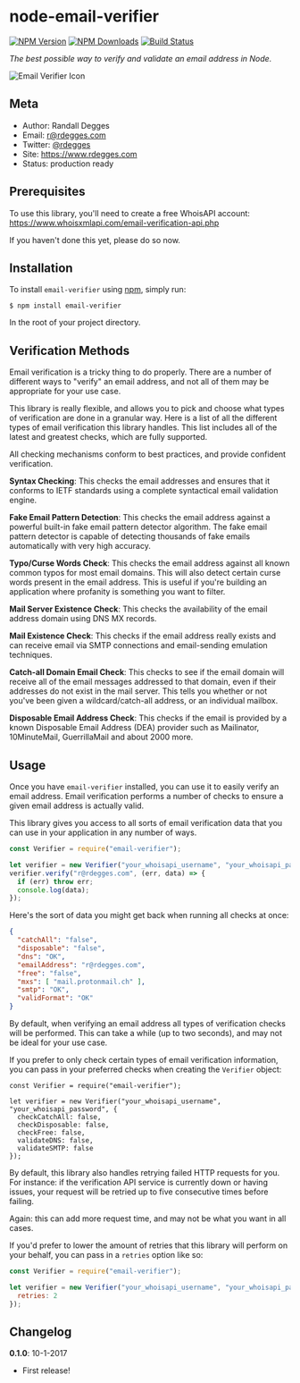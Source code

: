 # node-email-verifier

[![NPM Version](https://img.shields.io/npm/v/email-verifier.svg?style=flat)](https://npmjs.org/package/email-verifier)
[![NPM Downloads](http://img.shields.io/npm/dm/email-verifier.svg?style=flat)](https://npmjs.org/package/email-verifier)
[![Build Status](https://img.shields.io/travis/rdegges/node-email-verifier.svg?style=flat)](https://travis-ci.org/rdegges/node-email-verifier)

*The best possible way to verify and validate an email address in Node.*

![Email Verifier Icon](https://github.com/rdegges/node-email-verifier/raw/master/images/verify-email.png)


## Meta

- Author: Randall Degges
- Email: r@rdegges.com
- Twitter: [@rdegges](https://twitter.com/rdegges)
- Site: https://www.rdegges.com
- Status: production ready


## Prerequisites

To use this library, you'll need to create a free WhoisAPI account:
https://www.whoisxmlapi.com/email-verification-api.php

If you haven't done this yet, please do so now.


## Installation

To install `email-verifier` using [npm](https://www.npmjs.org/), simply run:

```console
$ npm install email-verifier
```

In the root of your project directory.


## Verification Methods

Email verification is a tricky thing to do properly. There are a number of
different ways to "verify" an email address, and not all of them may be
appropriate for your use case.

This library is really flexible, and allows you to pick and choose what types of
verification are done in a granular way. Here is a list of all the different
types of email verification this library handles. This list includes all of the
latest and greatest checks, which are fully supported.

All checking mechanisms conform to best practices, and provide confident
verification.

**Syntax Checking**: This checks the email addresses and ensures that it
conforms to IETF standards using a complete syntactical email validation engine.

**Fake Email Pattern Detection**: This checks the email address against a
powerful built-in fake email pattern detector algorithm. The fake email pattern
detector is capable of detecting thousands of fake emails automatically with
very high accuracy.

**Typo/Curse Words Check**: This checks the email address against all known
common typos for most email domains. This will also detect certain curse words
present in the email address. This is useful if you're building an application
where profanity is something you want to filter.

**Mail Server Existence Check**: This checks the availability of the email
address domain using DNS MX records.

**Mail Existence Check**: This checks if the email address really exists and can
receive email via SMTP connections and email-sending emulation techniques.

**Catch-all Domain Email Check**: This checks to see if the email domain will
receive all of the email messages addressed to that domain, even if their
addresses do not exist in the mail server. This tells you whether or not you've
been given a wildcard/catch-all address, or an individual mailbox.

**Disposable Email Address Check**: This checks if the email is provided by a
known Disposable Email Address (DEA) provider such as Mailinator, 10MinuteMail,
GuerrillaMail and about 2000 more.


## Usage

Once you have `email-verifier` installed, you can use it to easily verify an
email address. Email verification performs a number of checks to ensure a given
email address is actually valid.

This library gives you access to all sorts of email verification data that you
can use in your application in any number of ways.

```javascript
const Verifier = require("email-verifier");

let verifier = new Verifier("your_whoisapi_username", "your_whoisapi_password");
verifier.verify("r@rdegges.com", (err, data) => {
  if (err) throw err;
  console.log(data);
});
```

Here's the sort of data you might get back when running all checks at once:

```json
{
  "catchAll": "false",
  "disposable": "false",
  "dns": "OK",
  "emailAddress": "r@rdegges.com",
  "free": "false",
  "mxs": [ "mail.protonmail.ch" ],
  "smtp": "OK",
  "validFormat": "OK"
}
```

By default, when verifying an email address all types of verification checks
will be performed. This can take a while (up to two seconds), and may not be
ideal for your use case.

If you prefer to only check certain types of email verification information, you
can pass in your preferred checks when creating the `Verifier` object:

```javascript:
const Verifier = require("email-verifier");

let verifier = new Verifier("your_whoisapi_username", "your_whoisapi_password", {
  checkCatchAll: false,
  checkDisposable: false,
  checkFree: false,
  validateDNS: false,
  validateSMTP: false
});
```

By default, this library also handles retrying failed HTTP requests for you. For
instance: if the verification API service is currently down or having issues,
your request will be retried up to five consecutive times before failing.

Again: this can add more request time, and may not be what you want in all
cases.

If you'd prefer to lower the amount of retries that this library will perform on
your behalf, you can pass in a `retries` option like so:

```javascript
const Verifier = require("email-verifier");

let verifier = new Verifier("your_whoisapi_username", "your_whoisapi_password", {
  retries: 2
});
```


## Changelog

**0.1.0**: 10-1-2017

- First release!
